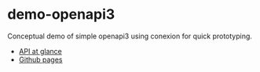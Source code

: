 # demo-openapi3

Conceptual demo of simple openapi3 using conexion for quick prototyping.

* [API at glance](https://pexmor.github.io/demo-openapi3/elements.html)
* [Github pages](https://pexmor.github.io/demo-openapi3/)